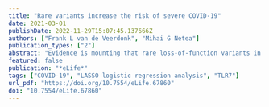 ```yaml
---
title: "Rare variants increase the risk of severe COVID-19"
date: 2021-03-01
publishDate: 2022-11-29T15:07:45.137666Z
authors: ["Frank L van de Veerdonk", "Mihai G Netea"]
publication_types: ["2"]
abstract: "Evidence is mounting that rare loss-of-function variants in the TLR7 gene predispose men with no medical history to severe forms of COVID-19."
featured: false
publication: "*eLife*"
tags: ["COVID-19", "LASSO logistic regression analysis", "TLR7"]
url_pdf: "https://doi.org/10.7554/eLife.67860"
doi: "10.7554/eLife.67860"
---
```


